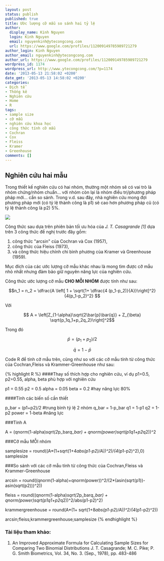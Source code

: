 ```yaml
---
layout: post
status: publish
published: true
title: Ước lượng cỡ mẫu so sánh hai tỷ lệ
author:
  display_name: Kinh Nguyen
  login: Kinh Nguyen
  email: nguyenkinh@ytecongcong.com
  url: https://www.google.com/profiles/112009149785989721279
author_login: Kinh Nguyen
author_email: nguyenkinh@ytecongcong.com
author_url: https://www.google.com/profiles/112009149785989721279
wordpress_id: 1174
wordpress_url: http://www.ytecongcong.com/?p=1174
date: '2013-05-13 21:58:02 +0200'
date_gmt: '2013-05-13 14:58:02 +0200'
categories:
- Dịch tễ
- Thống kê
- Nghiên cứu
- Home
- R
tags:
- sample size
- cỡ mẫu
- nghiên cứu khoa học
- công thức tính cỡ mẫu
- Cochran
- Cox
- Fleiss
- Kramer
- Greenhouse
comments: []
---
```


Nghiên cứu hai mẫu
------------------

Trong thiết kế nghiên cứu có hai nhóm, thường một nhóm sẽ có vai trò là
nhóm chứng/nhóm chuẩn... với nhóm còn lại là nhóm điều trị/phương pháp
pháp mới... cần so sánh. Trong v.d. sau đây, nhà nghiên cứu mong đợi
phương pháp mới (có tỷ lệ thành công là p1) sẽ cao hơn phương pháp cũ
(có tỷ lệ thành công là p2) 5%.

![](https://upload.wikimedia.org/wikipedia/commons/b/bf/Simple_random_sampling.PNG)

Công thức sau dựa trên phiên bản tối ưu hóa của *J. T. Casagrande \[1\]*
dựa trên 3 công thức đề nghị trước đây gồm:

1.  công thức "arcsin" của Cochran và Cox (1957),
2.  công thức của Fleiss (1973),
3.  và công thức hiệu chỉnh chi bình phương của Kramer và
    Greenhouse (1959).

Mục đích của các ước lượng cỡ mẫu khác nhau là mong tìm được cỡ mẫu nhỏ
nhất nhưng đảm bảo giữ nguyên năng lực của nghiên cứu.

Công thức ước lượng cỡ mẫu **CHO MỖI NHÓM** được tính như sau:

$$n_1 = n_2 = \dfrac{A \left[ 1 + \sqrt{1+ \dfrac{4
(p_1-p_2)}{A}}\right]^2}{4(p_1-p_2)^2} $$

Với

$$ A = \left[Z_{1-\alpha}\sqrt{2\bar{p}\bar{q}} +
Z_{\beta} \sqrt{p_1q_1+p_2q_2}\right]^2$$

Trong đó

$$ \bar{p} = (p_1 + p_2)/2 $$

$$ \bar{q} = 1 - \bar{p} $$

Code R để tính cỡ mẫu trên, cũng như so với các cỡ mẫu tính từ công thức
của Cochran,Fleiss và Krammer-Greenhouse như sau:

{% highlight R %}
####Thay số thích hợp cho nghiên cứu, ví dụ p1=0.5, p2=0.55, alpha, beta  phù hợp với nghiên cứu

p1 = 0.55
p2 = 0.5
alpha = 0.05
beta = 0.2   #hay năng lực 80%

####Tính các biến số cần thiết

p_bar = (p1+p2)/2 #trung bình tỷ lệ 2 nhóm
q_bar = 1-p_bar
q1 = 1-p1
q2 = 1-p2
power = 1-beta #năng lực

###Tính A

A = (qnorm(1-alpha)*sqrt(2*p_bar*q_bar) + qnorm(power)*sqrt(p1*q1+p2*q2))^2

###Cỡ mẫu MỖI nhóm

samplesize = round((A*(1+sqrt(1+4*abs(p1-p2)/A))^2)/(4*(p1-p2)^2),0)
samplesize

###So sánh với các cỡ mẫu tính từ công thức của Cochran,Fleiss và Krammer-Greenhouse

arcsin = round((qnorm(1-alpha)+qnorm(power))^2/(2*(asin(sqrt(p1))-asin(sqrt(p2)))^2))

fleiss = round((qnorm(1-alpha)*sqrt(2*p_bar*q_bar) + qnorm(power)*sqrt(p1*q1+p2*q2))^2/abs(p1-p2)^2)

krammergreenhouse = round(A*(1+ sqrt(1+8*abs(p1-p2)/A))^2/(4*(p1-p2)^2))

arcsin;fleiss;krammergreenhouse;samplesize
{% endhighlight %}

### Tài liệu tham khảo:

1.  An Improved Approximate Formula for Calculating Sample Sizes for
    Comparing Two Binomial Distributions J. T. Casagrande; M. C.
    Pike; P. G. Smith Biometrics, Vol. 34, No. 3. (Sep., 1978), pp.
    483-486
